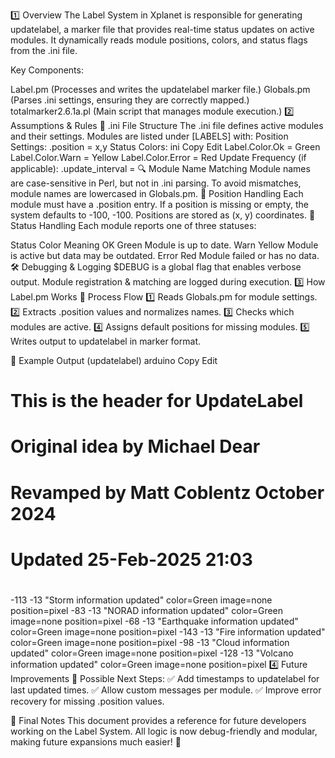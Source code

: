 1️⃣ Overview
The Label System in Xplanet is responsible for generating updatelabel, a marker file that provides real-time status updates on active modules. It dynamically reads module positions, colors, and status flags from the .ini file.

Key Components:

Label.pm (Processes and writes the updatelabel marker file.)
Globals.pm (Parses .ini settings, ensuring they are correctly mapped.)
totalmarker2.6.1a.pl (Main script that manages module execution.)
2️⃣ Assumptions & Rules
📝 .ini File Structure
The .ini file defines active modules and their settings.
Modules are listed under [LABELS] with:
Position Settings: <Module>.position = x,y
Status Colors:
ini
Copy
Edit
Label.Color.Ok = Green
Label.Color.Warn = Yellow
Label.Color.Error = Red
Update Frequency (if applicable): <Module>.update_interval = <seconds>
🔍 Module Name Matching
Module names are case-sensitive in Perl, but not in .ini parsing.
To avoid mismatches, module names are lowercased in Globals.pm.
📍 Position Handling
Each module must have a .position entry.
If a position is missing or empty, the system defaults to -100, -100.
Positions are stored as (x, y) coordinates.
📢 Status Handling
Each module reports one of three statuses:

Status	Color	Meaning
OK	Green	Module is up to date.
Warn	Yellow	Module is active but data may be outdated.
Error	Red	Module failed or has no data.
🛠 Debugging & Logging
$DEBUG is a global flag that enables verbose output.
Module registration & matching are logged during execution.
3️⃣ How Label.pm Works
🔄 Process Flow
1️⃣ Reads Globals.pm for module settings.
2️⃣ Extracts .position values and normalizes names.
3️⃣ Checks which modules are active.
4️⃣ Assigns default positions for missing modules.
5️⃣ Writes output to updatelabel in marker format.

📌 Example Output (updatelabel)
arduino
Copy
Edit
# This is the header for UpdateLabel
# Original idea by Michael Dear
# Revamped by Matt Coblentz October 2024
# Updated 25-Feb-2025 21:03
# 
-113 -13 "Storm information updated" color=Green image=none position=pixel
-83 -13 "NORAD information updated" color=Green image=none position=pixel
-68 -13 "Earthquake information updated" color=Green image=none position=pixel
-143 -13 "Fire information updated" color=Green image=none position=pixel
-98 -13 "Cloud information updated" color=Green image=none position=pixel
-128 -13 "Volcano information updated" color=Green image=none position=pixel
4️⃣ Future Improvements
🚀 Possible Next Steps: ✅ Add timestamps to updatelabel for last updated times.
✅ Allow custom messages per module.
✅ Improve error recovery for missing .position values.

📌 Final Notes
This document provides a reference for future developers working on the Label System.
All logic is now debug-friendly and modular, making future expansions much easier! 🚀


